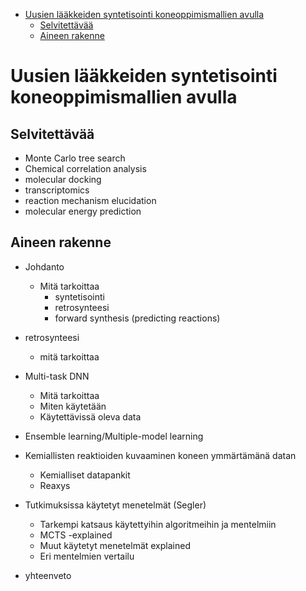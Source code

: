 - [Uusien lääkkeiden syntetisointi koneoppimismallien avulla](#uusien-lääkkeiden-syntetisointi-koneoppimismallien-avulla)
  - [Selvitettävää](#selvitettävää)
  - [Aineen rakenne](#aineen-rakenne)

# Uusien lääkkeiden syntetisointi koneoppimismallien avulla

## Selvitettävää
* Monte Carlo tree search
* Chemical correlation analysis
* molecular docking
* transcriptomics
* reaction mechanism elucidation
* molecular energy prediction


## Aineen rakenne

* Johdanto
  * Mitä tarkoittaa
    * syntetisointi
    * retrosynteesi
    * forward synthesis (predicting reactions)

* retrosynteesi
  * mitä tarkoittaa

* Multi-task DNN
  * Mitä tarkoittaa
  * Miten käytetään
  * Käytettävissä oleva data

* Ensemble learning/Multiple-model learning
  
* Kemiallisten reaktioiden kuvaaminen koneen ymmärtämänä datan
  * Kemialliset datapankit
  * Reaxys
  
* Tutkimuksissa käytetyt menetelmät (Segler)
  * Tarkempi katsaus käytettyihin algoritmeihin ja mentelmiin
  * MCTS -explained
  * Muut käytetyt menetelmät explained
  * Eri mentelmien vertailu
  
* yhteenveto